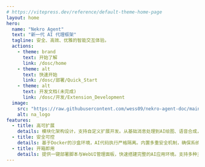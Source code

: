 ```yaml
---
# https://vitepress.dev/reference/default-theme-home-page
layout: home
hero:
  name: "Nekro Agent"
  text: "新一代 AI 代理框架"
  tagline: 安全、高效、优雅的智能交互体验。
  actions:
    - theme: brand
      text: 开始了解
      link: /dosc/home
    - theme: alt
      text: 快速开始
      link: /dosc/部署/Quick_Start
    - theme: alt
      text: 开发文档(未完成)
      link: /dosc/开发/Extension_Development
  image:
    src: "https://raw.githubusercontent.com/wess09/nekro-agent-doc/main/images/home/NA_logo.png"
    alt: na_logo
features:
  - title: 高可扩展
    details: 模块化架构设计，支持自定义扩展开发。从基础消息处理到AI绘图、语音合成，轻松扩展任意功能。
  - title: 安全可控
    details: 基于Docker的沙盒环境，AI代码执行严格隔离。内置多重安全机制，确保系统安全稳定运行。
  - title: 开箱即用
    details: 提供一键部署脚本与WebUI管理面板，快速搭建完整的AI应用环境。支持多种主流LLM与协议端。
---
```

<Confetti />
<meta name="msvalidate.01" content="8CA3D9FF3DD9911545472DDD388E1683" />
<meta name="google-site-verification" content="4UhKgVLa3cPvgaPx-lyNnzdg6XVEAGIC4gueoQ81gF4" />